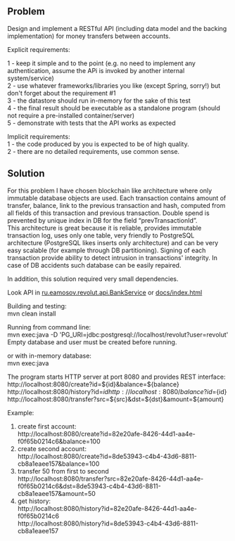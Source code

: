 Problem
-
Design and implement a RESTful API (including data model and the backing implementation) for money transfers between accounts.

Explicit requirements:

1 - keep it simple and to the point (e.g. no need to implement any authentication, assume the APi is
invoked by another internal system/service)  
2 - use whatever frameworks/libraries you like (except Spring, sorry!) but don't forget about the requirement #1  
3 - the datastore should run in-memory for the sake of this test  
4 - the final result should be executable as a standalone program (should not require a pre-installed container/server)  
5 - demonstrate with tests that the API works as expected

Implicit requirements:  
1 - the code produced by you is expected to be of high quality.  
2 - there are no detailed requirements, use common sense.

Solution
-
For this problem I have chosen blockchain like architecture where only immutable database objects are used. Each transaction contains amount of transfer, balance, link to the previous transaction and hash, computed from all fields of this transaction and previous transaction. Double spend is prevented by unique index in DB for the field “prevTransactionId”.  
This architecture is great because it is reliable, provides immutable transaction log, uses only one table, very friendly to PostgreSQL architecture (PostgreSQL likes inserts only architecture) and can be very easy scalable (for example through DB partitioning). Signing of each transaction provide ability to detect intrusion in transactions' integrity. In case of DB accidents such database can be easily repaired.

In addition, this solution required very small dependencies. 
 
Look API in [ru.eamosov.revolut.api.BankService](src/main/java/ru/eamosov/revolut/api/BankService.java) or [docs/index.html](https://eamosov.github.io/revolut/)

Building and testing:   
mvn clean install

Running from command line:  
mvn exec:java -D 'PG_URI=jdbc:postgresql://localhost/revolut?user=revolut'  
Empty database and user must be created before running.

or with in-memory database:  
mvn exec:java  

The program starts HTTP server at port 8080 and provides REST interface:  
http://localhost:8080/create?id=${id}&balance=${balance}  
http://localhost:8080/history?id=${id}  
http://localhost:8080/balance?id=${id}  
http://localhost:8080/transfer?src=${src}&dst=${dst}&amount=${amount}  

Example:  
1) create first account:  
http://localhost:8080/create?id=82e20afe-8426-44d1-aa4e-f0f65b0214c6&balance=100  
2) create second account:  
http://localhost:8080/create?id=8de53943-c4b4-43d6-8811-cb8a1eaee157&balance=100  
3) transfer 50 from first to second  
http://localhost:8080/transfer?src=82e20afe-8426-44d1-aa4e-f0f65b0214c6&dst=8de53943-c4b4-43d6-8811-cb8a1eaee157&amount=50
4) get history:  
http://localhost:8080/history?id=82e20afe-8426-44d1-aa4e-f0f65b0214c6  
http://localhost:8080/history?id=8de53943-c4b4-43d6-8811-cb8a1eaee157  


